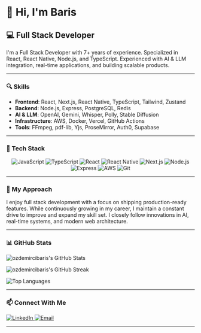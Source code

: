 # 👋 Hi, I'm Baris
## 💻 Full Stack Developer

I'm a Full Stack Developer with 7+ years of experience. Specialized in React, React Native, Node.js, and TypeScript. Experienced with AI & LLM integration, real-time applications, and building scalable products.

---

### 🔍 Skills
- **Frontend**: React, Next.js, React Native, TypeScript, Tailwind, Zustand  
- **Backend**: Node.js, Express, PostgreSQL, Redis  
- **AI & LLM**: OpenAI, Gemini, Whisper, Polly, Stable Diffusion  
- **Infrastructure**: AWS, Docker, Vercel, GitHub Actions  
- **Tools**: FFmpeg, pdf-lib, Yjs, ProseMirror, Auth0, Supabase  

---

### 💪 Tech Stack
<div align="center">
  <img src="https://img.shields.io/badge/JavaScript-F7DF1E?style=for-the-badge&logo=javascript&logoColor=000000" alt="JavaScript" />
  <img src="https://img.shields.io/badge/TypeScript-3178C6?style=for-the-badge&logo=typescript&logoColor=white" alt="TypeScript" />
  <img src="https://img.shields.io/badge/React-61DAFB?style=for-the-badge&logo=react&logoColor=000000" alt="React" />
  <img src="https://img.shields.io/badge/React_Native-61DAFB?style=for-the-badge&logo=react&logoColor=000000" alt="React Native" />
  <img src="https://img.shields.io/badge/Next.js-000000?style=for-the-badge&logo=next.js&logoColor=white" alt="Next.js" />
  <img src="https://img.shields.io/badge/Node.js-339933?style=for-the-badge&logo=node.js&logoColor=white" alt="Node.js" />
  <img src="https://img.shields.io/badge/Express-000000?style=for-the-badge&logo=express&logoColor=white" alt="Express" />
  <img src="https://img.shields.io/badge/AWS-FF9900?style=for-the-badge&logo=amazonaws&logoColor=white" alt="AWS" />
  <img src="https://img.shields.io/badge/Git-F05032?style=for-the-badge&logo=git&logoColor=white" alt="Git" />
</div>

---

### 🚀 My Approach
I enjoy full stack development with a focus on shipping production-ready features. While continuously growing in my career, I maintain a constant drive to improve and expand my skill set. I closely follow innovations in AI, real-time systems, and modern web architecture.

---

### 📊 GitHub Stats

![ozdemircibaris's GitHub Stats](https://github-readme-stats-sigma-five.vercel.app/api?username=ozdemircibaris&show_icons=true&count_private=true&title_color=FACC15&text_color=E5E7EB&icon_color=FACC15&bg_color=0F0F0F&hide_border=true&border_radius=10&line_height=30)

![ozdemircibaris's GitHub Streak](https://github-readme-streak-stats.herokuapp.com/?user=ozdemircibaris&theme=dark&background=0F0F0F&stroke=A855F7&ring=FACC15&fire=A855F7&currStreakLabel=FACC15&sideLabels=E5E7EB&hide_border=true)

![Top Languages](https://github-readme-stats-sigma-five.vercel.app/api/top-langs/?username=ozdemircibaris&layout=compact&title_color=FACC15&text_color=E5E7EB&bg_color=0F0F0F&hide_border=true&border_radius=10)

---

### 📫 Connect With Me

<div>
  <a href="https://www.linkedin.com/in/ozdemircibaris/">
    <img src="https://img.shields.io/badge/LinkedIn-2563EB?style=for-the-badge&logo=linkedin&logoColor=white" alt="LinkedIn" />
  </a>
  <a href="mailto:ozdemircibaris@gmail.com">
    <img src="https://img.shields.io/badge/Email-A855F7?style=for-the-badge&logo=gmail&logoColor=white" alt="Email" />
  </a>
</div>

---
